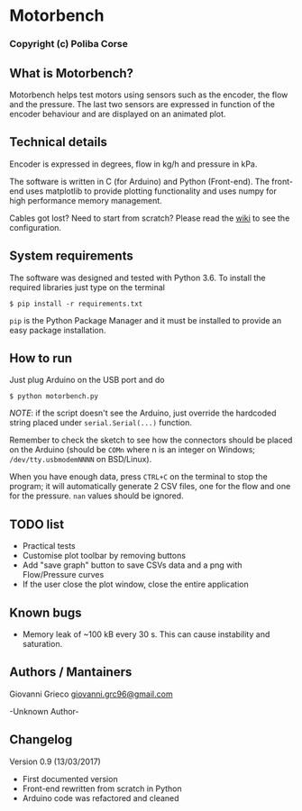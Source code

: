 # Motorbench
### Copyright (c) Poliba Corse

## What is Motorbench?
Motorbench helps test motors using sensors such as the encoder, the flow and
the pressure. The last two sensors are expressed in function of the encoder
behaviour and are displayed on an animated plot.

## Technical details
Encoder is expressed in degrees, flow in kg/h and pressure in kPa.

The software is written in C (for Arduino) and Python (Front-end).
The front-end uses matplotlib to provide plotting functionality and uses
numpy for high performance memory management.

Cables got lost? Need to start from scratch? Please read the
[wiki](https://github.com/polibacorse/motorbench/wiki/Cables-configuration)
to see the configuration.

## System requirements

The software was designed and tested with Python 3.6. To install the required
libraries just type on the terminal

```
$ pip install -r requirements.txt
```

`pip` is the Python Package Manager and it must be installed to provide an
easy package installation.

## How to run
Just plug Arduino on the USB port and do

```
$ python motorbench.py
```

_NOTE_: if the script doesn't see the Arduino, just override the hardcoded
string placed under `serial.Serial(...)` function.

Remember to check the sketch to see how the connectors should be placed on the
Arduino (should be `COMn` where n is an integer on Windows;
`/dev/tty.usbmodemNNNN` on BSD/Linux).

When you have enough data, press `CTRL+C` on the terminal to stop the program;
it will automatically generate 2 CSV files, one for the flow and one for the
pressure. `nan` values should be ignored.

## TODO list

- Practical tests
- Customise plot toolbar by removing buttons
- Add "save graph" button to save CSVs data and a png with Flow/Pressure curves
- If the user close the plot window, close the entire application

## Known bugs

- Memory leak of ~100 kB every 30 s. This can cause instability and saturation.

## Authors / Mantainers

Giovanni Grieco <giovanni.grc96@gmail.com>

-Unknown Author-

## Changelog

Version 0.9 (13/03/2017)
- First documented version
- Front-end rewritten from scratch in Python
- Arduino code was refactored and cleaned
